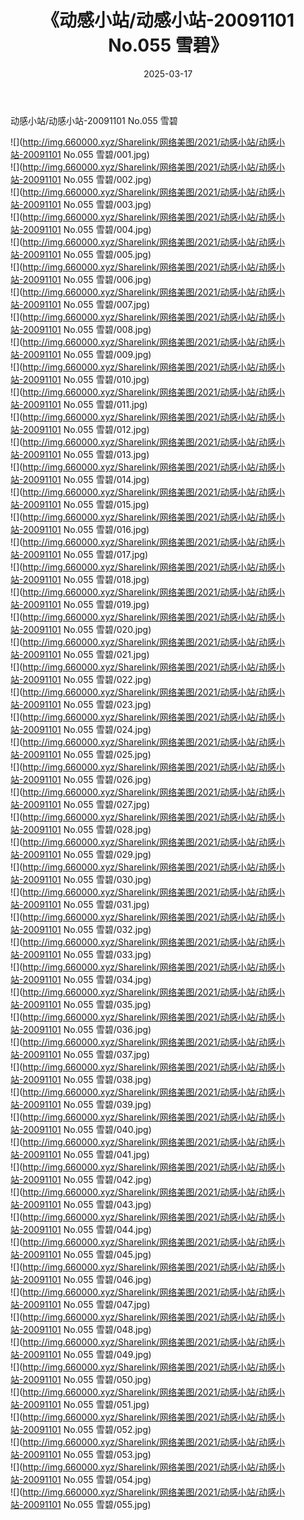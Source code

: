 ﻿---
layout: post
title:  《动感小站/动感小站-20091101 No.055 雪碧》
date:   2025-03-17
img: http://img.660000.xyz/Sharelink/网络美图/2021/动感小站/动感小站-20091101 No.055 雪碧/000.jpg
categories: [美女, 清纯, 唯美]
---

动感小站/动感小站-20091101 No.055 雪碧

 ![](http://img.660000.xyz/Sharelink/网络美图/2021/动感小站/动感小站-20091101 No.055 雪碧/001.jpg) <br>![](http://img.660000.xyz/Sharelink/网络美图/2021/动感小站/动感小站-20091101 No.055 雪碧/002.jpg) <br>![](http://img.660000.xyz/Sharelink/网络美图/2021/动感小站/动感小站-20091101 No.055 雪碧/003.jpg) <br>![](http://img.660000.xyz/Sharelink/网络美图/2021/动感小站/动感小站-20091101 No.055 雪碧/004.jpg) <br>![](http://img.660000.xyz/Sharelink/网络美图/2021/动感小站/动感小站-20091101 No.055 雪碧/005.jpg) <br>![](http://img.660000.xyz/Sharelink/网络美图/2021/动感小站/动感小站-20091101 No.055 雪碧/006.jpg) <br>![](http://img.660000.xyz/Sharelink/网络美图/2021/动感小站/动感小站-20091101 No.055 雪碧/007.jpg) <br>![](http://img.660000.xyz/Sharelink/网络美图/2021/动感小站/动感小站-20091101 No.055 雪碧/008.jpg) <br>![](http://img.660000.xyz/Sharelink/网络美图/2021/动感小站/动感小站-20091101 No.055 雪碧/009.jpg) <br>![](http://img.660000.xyz/Sharelink/网络美图/2021/动感小站/动感小站-20091101 No.055 雪碧/010.jpg) <br>![](http://img.660000.xyz/Sharelink/网络美图/2021/动感小站/动感小站-20091101 No.055 雪碧/011.jpg) <br>![](http://img.660000.xyz/Sharelink/网络美图/2021/动感小站/动感小站-20091101 No.055 雪碧/012.jpg) <br>![](http://img.660000.xyz/Sharelink/网络美图/2021/动感小站/动感小站-20091101 No.055 雪碧/013.jpg) <br>![](http://img.660000.xyz/Sharelink/网络美图/2021/动感小站/动感小站-20091101 No.055 雪碧/014.jpg) <br>![](http://img.660000.xyz/Sharelink/网络美图/2021/动感小站/动感小站-20091101 No.055 雪碧/015.jpg) <br>![](http://img.660000.xyz/Sharelink/网络美图/2021/动感小站/动感小站-20091101 No.055 雪碧/016.jpg) <br>![](http://img.660000.xyz/Sharelink/网络美图/2021/动感小站/动感小站-20091101 No.055 雪碧/017.jpg) <br>![](http://img.660000.xyz/Sharelink/网络美图/2021/动感小站/动感小站-20091101 No.055 雪碧/018.jpg) <br>![](http://img.660000.xyz/Sharelink/网络美图/2021/动感小站/动感小站-20091101 No.055 雪碧/019.jpg) <br>![](http://img.660000.xyz/Sharelink/网络美图/2021/动感小站/动感小站-20091101 No.055 雪碧/020.jpg) <br>![](http://img.660000.xyz/Sharelink/网络美图/2021/动感小站/动感小站-20091101 No.055 雪碧/021.jpg) <br>![](http://img.660000.xyz/Sharelink/网络美图/2021/动感小站/动感小站-20091101 No.055 雪碧/022.jpg) <br>![](http://img.660000.xyz/Sharelink/网络美图/2021/动感小站/动感小站-20091101 No.055 雪碧/023.jpg) <br>![](http://img.660000.xyz/Sharelink/网络美图/2021/动感小站/动感小站-20091101 No.055 雪碧/024.jpg) <br>![](http://img.660000.xyz/Sharelink/网络美图/2021/动感小站/动感小站-20091101 No.055 雪碧/025.jpg) <br>![](http://img.660000.xyz/Sharelink/网络美图/2021/动感小站/动感小站-20091101 No.055 雪碧/026.jpg) <br>![](http://img.660000.xyz/Sharelink/网络美图/2021/动感小站/动感小站-20091101 No.055 雪碧/027.jpg) <br>![](http://img.660000.xyz/Sharelink/网络美图/2021/动感小站/动感小站-20091101 No.055 雪碧/028.jpg) <br>![](http://img.660000.xyz/Sharelink/网络美图/2021/动感小站/动感小站-20091101 No.055 雪碧/029.jpg) <br>![](http://img.660000.xyz/Sharelink/网络美图/2021/动感小站/动感小站-20091101 No.055 雪碧/030.jpg) <br>![](http://img.660000.xyz/Sharelink/网络美图/2021/动感小站/动感小站-20091101 No.055 雪碧/031.jpg) <br>![](http://img.660000.xyz/Sharelink/网络美图/2021/动感小站/动感小站-20091101 No.055 雪碧/032.jpg) <br>![](http://img.660000.xyz/Sharelink/网络美图/2021/动感小站/动感小站-20091101 No.055 雪碧/033.jpg) <br>![](http://img.660000.xyz/Sharelink/网络美图/2021/动感小站/动感小站-20091101 No.055 雪碧/034.jpg) <br>![](http://img.660000.xyz/Sharelink/网络美图/2021/动感小站/动感小站-20091101 No.055 雪碧/035.jpg) <br>![](http://img.660000.xyz/Sharelink/网络美图/2021/动感小站/动感小站-20091101 No.055 雪碧/036.jpg) <br>![](http://img.660000.xyz/Sharelink/网络美图/2021/动感小站/动感小站-20091101 No.055 雪碧/037.jpg) <br>![](http://img.660000.xyz/Sharelink/网络美图/2021/动感小站/动感小站-20091101 No.055 雪碧/038.jpg) <br>![](http://img.660000.xyz/Sharelink/网络美图/2021/动感小站/动感小站-20091101 No.055 雪碧/039.jpg) <br>![](http://img.660000.xyz/Sharelink/网络美图/2021/动感小站/动感小站-20091101 No.055 雪碧/040.jpg) <br>![](http://img.660000.xyz/Sharelink/网络美图/2021/动感小站/动感小站-20091101 No.055 雪碧/041.jpg) <br>![](http://img.660000.xyz/Sharelink/网络美图/2021/动感小站/动感小站-20091101 No.055 雪碧/042.jpg) <br>![](http://img.660000.xyz/Sharelink/网络美图/2021/动感小站/动感小站-20091101 No.055 雪碧/043.jpg) <br>![](http://img.660000.xyz/Sharelink/网络美图/2021/动感小站/动感小站-20091101 No.055 雪碧/044.jpg) <br>![](http://img.660000.xyz/Sharelink/网络美图/2021/动感小站/动感小站-20091101 No.055 雪碧/045.jpg) <br>![](http://img.660000.xyz/Sharelink/网络美图/2021/动感小站/动感小站-20091101 No.055 雪碧/046.jpg) <br>![](http://img.660000.xyz/Sharelink/网络美图/2021/动感小站/动感小站-20091101 No.055 雪碧/047.jpg) <br>![](http://img.660000.xyz/Sharelink/网络美图/2021/动感小站/动感小站-20091101 No.055 雪碧/048.jpg) <br>![](http://img.660000.xyz/Sharelink/网络美图/2021/动感小站/动感小站-20091101 No.055 雪碧/049.jpg) <br>![](http://img.660000.xyz/Sharelink/网络美图/2021/动感小站/动感小站-20091101 No.055 雪碧/050.jpg) <br>![](http://img.660000.xyz/Sharelink/网络美图/2021/动感小站/动感小站-20091101 No.055 雪碧/051.jpg) <br>![](http://img.660000.xyz/Sharelink/网络美图/2021/动感小站/动感小站-20091101 No.055 雪碧/052.jpg) <br>![](http://img.660000.xyz/Sharelink/网络美图/2021/动感小站/动感小站-20091101 No.055 雪碧/053.jpg) <br>![](http://img.660000.xyz/Sharelink/网络美图/2021/动感小站/动感小站-20091101 No.055 雪碧/054.jpg) <br>![](http://img.660000.xyz/Sharelink/网络美图/2021/动感小站/动感小站-20091101 No.055 雪碧/055.jpg) <br>